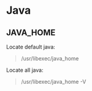 # Java

## JAVA_HOME
Locate default java:
> /usr/libexec/java_home

Locate all java:
> /usr/libexec/java_home -V

